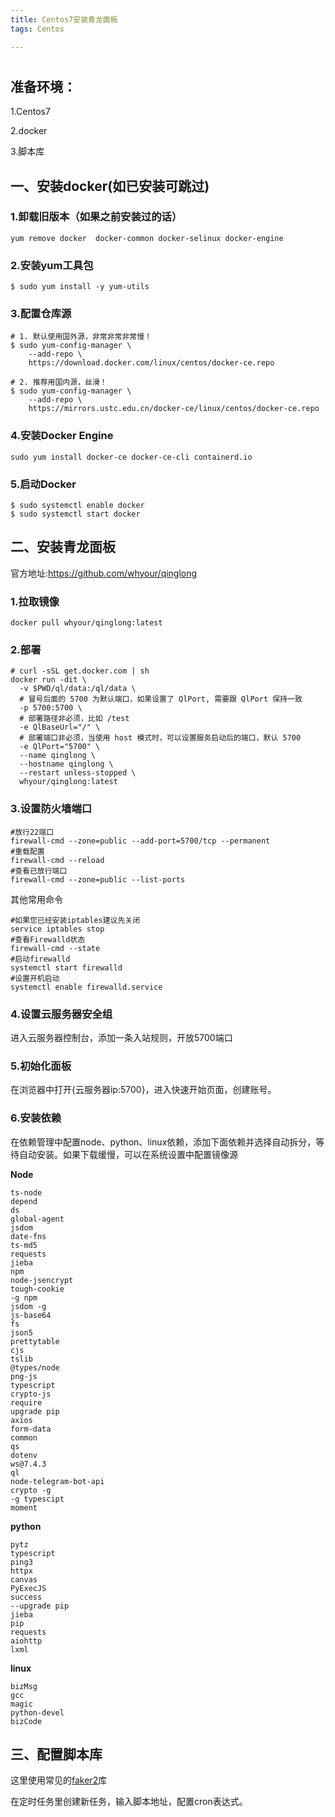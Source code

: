 ```yaml
---
title: Centos7安装青龙面板
tags: Centos

---
```

# 

## 准备环境：

1.Centos7

2.docker

3.脚本库

## 一、安装docker(如已安装可跳过)

### 1.**卸载旧版本（如果之前安装过的话）**

```shell
yum remove docker  docker-common docker-selinux docker-engine
```

### 2.安装yum工具包

```shell
$ sudo yum install -y yum-utils
```

### 3.配置仓库源

```shell
# 1. 默认使用国外源，非常非常非常慢！
$ sudo yum-config-manager \
    --add-repo \
    https://download.docker.com/linux/centos/docker-ce.repo

# 2. 推荐用国内源，丝滑！
$ sudo yum-config-manager \
    --add-repo \
    https://mirrors.ustc.edu.cn/docker-ce/linux/centos/docker-ce.repo

```

### 4.安装Docker Engine

```shell
sudo yum install docker-ce docker-ce-cli containerd.io
```

### 5.启动Docker

```shell
$ sudo systemctl enable docker
$ sudo systemctl start docker
```

## 二、安装青龙面板

官方地址:https://github.com/whyour/qinglong

### 1.拉取镜像

```shell
docker pull whyour/qinglong:latest
```

### 2.部署

```shell
# curl -sSL get.docker.com | sh
docker run -dit \
  -v $PWD/ql/data:/ql/data \
  # 冒号后面的 5700 为默认端口，如果设置了 QlPort, 需要跟 QlPort 保持一致
  -p 5700:5700 \
  # 部署路径非必须，比如 /test
  -e QlBaseUrl="/" \
  # 部署端口非必须，当使用 host 模式时，可以设置服务启动后的端口，默认 5700
  -e QlPort="5700" \
  --name qinglong \
  --hostname qinglong \
  --restart unless-stopped \
  whyour/qinglong:latest
```

### 3.设置防火墙端口

```shell
#放行22端口
firewall-cmd --zone=public --add-port=5700/tcp --permanent
#重载配置
firewall-cmd --reload
#查看已放行端口
firewall-cmd --zone=public --list-ports
```

其他常用命令

```shell
#如果您已经安装iptables建议先关闭
service iptables stop
#查看Firewalld状态
firewall-cmd --state
#启动firewalld
systemctl start firewalld
#设置开机启动
systemctl enable firewalld.service
```

### 4.设置云服务器安全组

进入云服务器控制台，添加一条入站规则，开放5700端口

### 5.初始化面板

在浏览器中打开{云服务器ip:5700}，进入快速开始页面，创建账号。

### 6.安装依赖

在依赖管理中配置node、python、linux依赖，添加下面依赖并选择自动拆分，等待自动安装。如果下载缓慢，可以在系统设置中配置镜像源

**Node**

```
ts-node
depend
ds
global-agent
jsdom
date-fns
ts-md5
requests
jieba
npm
node-jsencrypt
tough-cookie
-g npm
jsdom -g
js-base64
fs
json5
prettytable
cjs
tslib
@types/node
png-js
typescript
crypto-js
require
upgrade pip
axios
form-data
common
qs
dotenv
ws@7.4.3
ql
node-telegram-bot-api
crypto -g
-g typescipt
moment
```

**python**

```
pytz
typescript
ping3
httpx
canvas
PyExecJS
success
--upgrade pip
jieba
pip
requests
aiohttp
lxml
```

**linux**

```
bizMsg
gcc
magic
python-devel
bizCode
```



## 三、配置脚本库

这里使用常见的[faker2](https://github.com/shufflewzc/faker2)库

在定时任务里创建新任务，输入脚本地址，配置cron表达式。